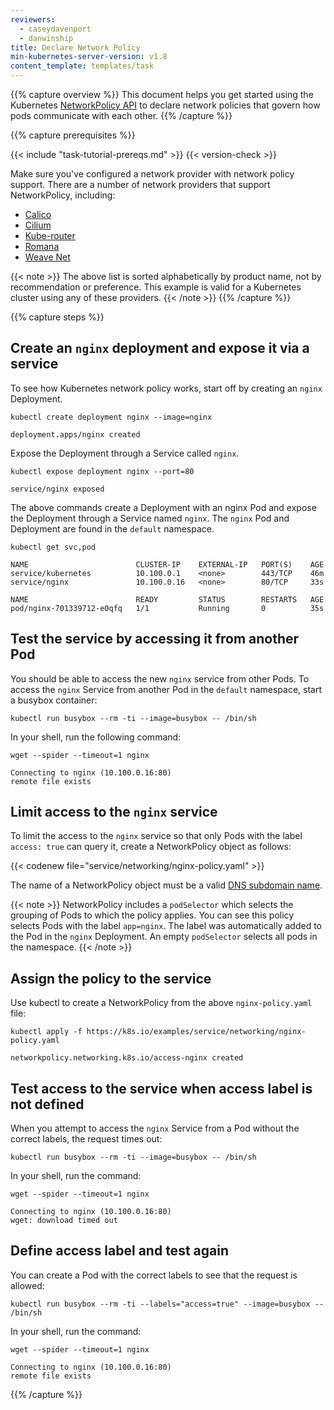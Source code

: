 ```yaml
---
reviewers:
  - caseydavenport
  - danwinship
title: Declare Network Policy
min-kubernetes-server-version: v1.8
content_template: templates/task
---
```


{{% capture overview %}} This document helps you get started using the
Kubernetes
[NetworkPolicy API](/docs/concepts/services-networking/network-policies/) to
declare network policies that govern how pods communicate with each other.
{{% /capture %}}

{{% capture prerequisites %}}

{{< include "task-tutorial-prereqs.md" >}} {{< version-check >}}

Make sure you've configured a network provider with network policy support.
There are a number of network providers that support NetworkPolicy, including:

- [Calico](/docs/tasks/administer-cluster/network-policy-provider/calico-network-policy/)
- [Cilium](/docs/tasks/administer-cluster/network-policy-provider/cilium-network-policy/)
- [Kube-router](/docs/tasks/administer-cluster/network-policy-provider/kube-router-network-policy/)
- [Romana](/docs/tasks/administer-cluster/network-policy-provider/romana-network-policy/)
- [Weave Net](/docs/tasks/administer-cluster/network-policy-provider/weave-network-policy/)

{{< note >}} The above list is sorted alphabetically by product name, not by
recommendation or preference. This example is valid for a Kubernetes cluster
using any of these providers. {{< /note >}} {{% /capture %}}

{{% capture steps %}}

## Create an `nginx` deployment and expose it via a service

To see how Kubernetes network policy works, start off by creating an `nginx`
Deployment.

```console
kubectl create deployment nginx --image=nginx
```

```none
deployment.apps/nginx created
```

Expose the Deployment through a Service called `nginx`.

```console
kubectl expose deployment nginx --port=80
```

```none
service/nginx exposed
```

The above commands create a Deployment with an nginx Pod and expose the
Deployment through a Service named `nginx`. The `nginx` Pod and Deployment are
found in the `default` namespace.

```console
kubectl get svc,pod
```

```none
NAME                        CLUSTER-IP    EXTERNAL-IP   PORT(S)    AGE
service/kubernetes          10.100.0.1    <none>        443/TCP    46m
service/nginx               10.100.0.16   <none>        80/TCP     33s

NAME                        READY         STATUS        RESTARTS   AGE
pod/nginx-701339712-e0qfq   1/1           Running       0          35s
```

## Test the service by accessing it from another Pod

You should be able to access the new `nginx` service from other Pods. To access
the `nginx` Service from another Pod in the `default` namespace, start a busybox
container:

```console
kubectl run busybox --rm -ti --image=busybox -- /bin/sh
```

In your shell, run the following command:

```shell
wget --spider --timeout=1 nginx
```

```none
Connecting to nginx (10.100.0.16:80)
remote file exists
```

## Limit access to the `nginx` service

To limit the access to the `nginx` service so that only Pods with the label
`access: true` can query it, create a NetworkPolicy object as follows:

{{< codenew file="service/networking/nginx-policy.yaml" >}}

The name of a NetworkPolicy object must be a valid
[DNS subdomain name](/docs/concepts/overview/working-with-objects/names#dns-subdomain-names).

{{< note >}} NetworkPolicy includes a `podSelector` which selects the grouping
of Pods to which the policy applies. You can see this policy selects Pods with
the label `app=nginx`. The label was automatically added to the Pod in the
`nginx` Deployment. An empty `podSelector` selects all pods in the namespace.
{{< /note >}}

## Assign the policy to the service

Use kubectl to create a NetworkPolicy from the above `nginx-policy.yaml` file:

```console
kubectl apply -f https://k8s.io/examples/service/networking/nginx-policy.yaml
```

```none
networkpolicy.networking.k8s.io/access-nginx created
```

## Test access to the service when access label is not defined

When you attempt to access the `nginx` Service from a Pod without the correct
labels, the request times out:

```console
kubectl run busybox --rm -ti --image=busybox -- /bin/sh
```

In your shell, run the command:

```shell
wget --spider --timeout=1 nginx
```

```none
Connecting to nginx (10.100.0.16:80)
wget: download timed out
```

## Define access label and test again

You can create a Pod with the correct labels to see that the request is allowed:

```console
kubectl run busybox --rm -ti --labels="access=true" --image=busybox -- /bin/sh
```

In your shell, run the command:

```shell
wget --spider --timeout=1 nginx
```

```none
Connecting to nginx (10.100.0.16:80)
remote file exists
```

{{% /capture %}}
